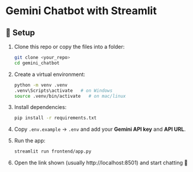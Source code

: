 # Gemini Chatbot with Streamlit

## 🚀 Setup

1. Clone this repo or copy the files into a folder:
   ```bash
   git clone <your_repo>
   cd gemini_chatbot
   ```

2. Create a virtual environment:
   ```bash
   python -m venv .venv
   .venv\Scripts\activate   # on Windows
   source .venv/bin/activate   # on mac/linux
   ```

3. Install dependencies:
   ```bash
   pip install -r requirements.txt
   ```

4. Copy `.env.example` → `.env` and add your **Gemini API key** and **API URL**.

5. Run the app:
   ```bash
   streamlit run frontend/app.py
   ```

6. Open the link shown (usually http://localhost:8501) and start chatting 🤖
